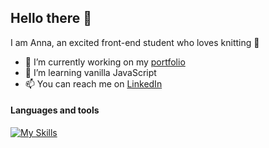 ## Hello there 👋

I am Anna, an excited front-end student who loves knitting 🧶

- 🔭 I’m currently working on my [portfolio](https://github.com/AnnaSkudsveen/anna-skudsveen-portfolio)
- 🌱 I’m learning vanilla JavaScript
- 📫 You can reach me on [LinkedIn](https://www.linkedin.com/in/anna-skudsveen/)

#### Languages and tools
[![My Skills](https://skillicons.dev/icons?i=js,html,css,figma&theme=light)](https://skillicons.dev)
